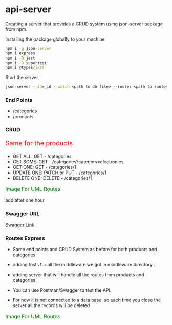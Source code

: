 # api-server

Creating a server that provides a CRUD system using json-server package from npm.

Installing the package globally to your machine

```cmd
npm i -g json-server
npm i express
npm i -D jest
npm i -D supertest
npm i @types/jest
```

Start the server

```cmd
json-server --id=_id --watch <path to db file> --routes <path to routes file>
```

### End Points

- /categories
- /products

### CRUD

<p style="color:red; font-size:20px">Same for the products</p>

- GET ALL: GET - /categories
- GET SOME: GET - /categories?category=electronics
- GET ONE: GET - /categories/1
- UPDATE ONE: PATCH or PUT - /categories/1
- DELETE ONE: DELETE - /categories/1

<p style="color:green; font-size:16px">Image For UML Routes</p>

add after one hour

### Swagger URL

[Swagger Link](https://app.swaggerhub.com/home)

### Routes Express

- Same end points and CRUD System as before for both products and categories

- adding tests for all the middleware we got in middleware directory .

- adding server that will handle all the routes from products and categories

- You can use Postman/Swagger to test the API.

- For now it is not connected to a data base, so each time you close the server all the records will be deleted

<p style="color:green; font-size:16px">Image For UML Routes</p>
